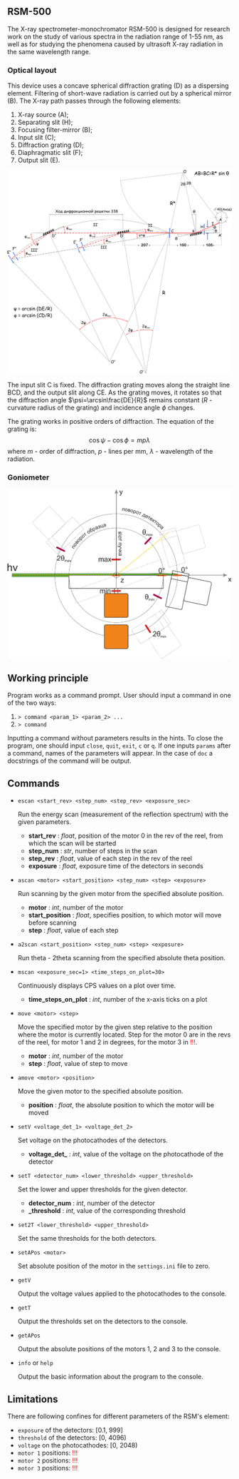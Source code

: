 ## RSM-500
The X-ray spectrometer-monochromator RSM-500 is designed for research work on the study of various spectra in the 
radiation range of 1-55 nm, as well as for studying the phenomena caused by ultrasoft X-ray radiation in the same 
wavelength range.

### Optical layout
This device uses a concave spherical diffraction grating (D) as a dispersing element. Filtering of short-wave radiation 
is carried out by a spherical mirror (B). The X-ray path passes through the following elements:

1. X-ray source (A);
2. Separating slit (H);
3. Focusing filter-mirror (B);
4. Input slit (C);
5. Diffraction grating (D);
6. Diaphragmatic slit (F);
7. Output slit (E).

![plot](https://github.com/SergeiSah/RSM500_XrayLab_SPbU/blob/master/Files/optical_layout.png)

The input slit C is fixed. The diffraction grating moves along the straight line BCD, and the output slit along CE. 
As the grating moves, it rotates so that the diffraction angle $\psi=\arcsin\frac{DE}{R}$ remains constant ($R$ - 
curvature radius of the grating) and incidence angle $\phi$ changes.

The grating works in positive orders of diffraction. The equation of the grating is:
$$\cos\psi - \cos\phi = mp\lambda$$
where $m$ - order of diffraction, $p$ - lines per mm, $\lambda$ - wavelength of the radiation.


### Goniometer
![plot](https://github.com/SergeiSah/RSM500_XrayLab_SPbU/blob/master/Files/analyzing_camera_layout_1.0.png)

## Working principle

Program works as a command prompt. User should input a command in one of the two ways:
1. `> command <param_1> <param_2> ...`
2. `> command`

Inputting a command without parameters results in the hints. To close the
program, one should input `close`, `quit`, `exit`, `c` or `q`.
If one inputs `params` after a command, names of the parameters will appear. In the case of `doc` a docstrings of the 
command will be output.


## Commands

- `escan <start_rev> <step_num> <step_rev> <exposure_sec>`

    Run the energy scan (measurement of the reflection spectrum) 
    with the given parameters.
    - **start_rev** : *float*, position of the motor 0 in the rev of the reel, from which the scan will be started
    - **step_num** : *str*, number of steps in the scan
    - **step_rev** : *float*, value of each step in the rev of the reel
    - **exposure** : *float*, exposure time of the detectors in seconds


- `ascan <motor> <start_position> <step_num> <step> <exposure>`

  Run scanning by the given motor from the specified absolute position.
  - **motor** : *int*, number of the motor
  - **start_position** : *float*, specifies position, to which motor will move before scanning
  - **step** : *float*, value of each step


- `a2scan <start_position> <step_num> <step> <exposure>`

  Run theta - 2theta scanning from the specified absolute theta position.


- `mscan <exposure_sec=1> <time_steps_on_plot=30>`
    
    Continuously displays CPS values on a plot over time.
    - **time_steps_on_plot** : *int*, number of the x-axis ticks on a plot


- `move <motor> <step>`
    
   Move the specified motor by the given step relative to the position where the motor is currently located. 
   Step for the motor 0 are in the revs of the reel, for motor 1 and 2 in degrees, for the motor 3 in <span style="color:red">!!!</span>.
  - **motor** : *int*, number of the motor
  - **step** : *float*, value of step to move


- `amove <motor> <position>`

  Move the given motor to the specified absolute position.
  - **position** : *float*, the absolute position to which the motor will be moved


- `setV <voltage_det_1> <voltage_det_2>`

  Set voltage on the photocathodes of the detectors.
  - **voltage_det_** : *int*, value of the voltage on the photocathode of the detector


- `setT <detector_num> <lower_threshold> <upper_threshold>`

  Set the lower and upper thresholds for the given detector.
  - **detector_num** : *int*, number of the detector
  - **_threshold** : *int*, value of the corresponding threshold


- `set2T <lower_threshold> <upper_threshold>`

  Set the same thresholds for the both detectors.


- `setAPos <motor>`

  Set absolute position of the motor in the `settings.ini` file to zero.


- `getV`

  Output the voltage values applied to the photocathodes to the console.


- `getT`

  Output the thresholds set on the detectors to the console.


- `getAPos`

  Output the absolute positions of the motors 1, 2 and 3 to the console.


- `info` or `help`

  Output the basic information about the program to the console. 

## Limitations

There are following confines for different parameters of the RSM's element:
- `exposure` of the detectors: \[0.1, 999]
- `threshold` of the detectors: \[0, 4096)
- `voltage` on the photocathodes: \[0, 2048)
- `motor 1` positions: <span style="color:red">!!!</span>
- `motor 2` positions: <span style="color:red">!!!</span>
- `motor 3` positions: <span style="color:red">!!!</span>

